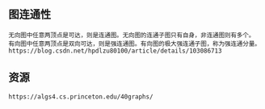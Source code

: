 


## 图连通性
    无向图中任意两顶点是可达，则是连通图。无向图的连通子图只有自身，非连通图则有多个。
    有向图中任意两顶点是双向可达，则是强连通图。有向图的极大强连通子图，称为强连通分量。
    https://blog.csdn.net/hpdlzu80100/article/details/103086713

## 资源
    https://algs4.cs.princeton.edu/40graphs/
    
